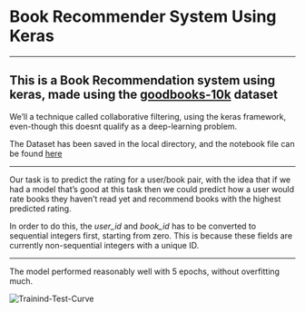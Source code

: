 # Book Recommender System Using Keras
***
## This is a Book Recommendation system using keras, made using the [goodbooks-10k](https://www.kaggle.com/zygmunt/goodbooks-10k "goodbooks-10k") dataset

We’ll a technique called collaborative filtering, using the keras framework, even-though this doesnt qualify as a deep-learning problem.

The Dataset has been saved in the local directory, and the notebook file can be found [here](https://github.com/sahilpocker/Book-Recommender-System/blob/master/book-recommender-system.ipynb "book-recommender-system")

___

Our task is to predict the rating for a user/book pair, with the idea that if we had a model that’s good at this task then we could predict how a user would rate books they haven’t read yet and recommend books with the highest predicted rating.

In order to do this, the _user_id_ and _book_id_ has to be converted to sequential integers first, starting from zero. This is because these fields are currently non-sequential integers with a unique ID.

___

The model performed reasonably well with 5 epochs, without overfitting much.

![Trainind-Test-Curve](https://i.imgur.com/qptDlEC.png)